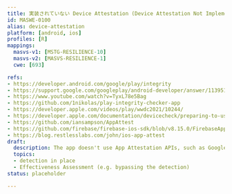 ```yaml
---
title: 実装されていない Device Attestation (Device Attestation Not Implemented)
id: MASWE-0100
alias: device-attestation
platform: [android, ios]
profiles: [R]
mappings:
  masvs-v1: [MSTG-RESILIENCE-10]
  masvs-v2: [MASVS-RESILIENCE-1]
  cwe: [693]

refs:
- https://developer.android.com/google/play/integrity
- https://support.google.com/googleplay/android-developer/answer/11395166?hl=en
- https://www.youtube.com/watch?v=TyxL78e5Bag
- https://github.com/1nikolas/play-integrity-checker-app
- https://developer.apple.com/videos/play/wwdc2021/10244/ 
- https://developer.apple.com/documentation/devicecheck/preparing-to-use-the-app-attest-service 
- https://github.com/iansampson/AppAttest 
- https://github.com/firebase/firebase-ios-sdk/blob/v8.15.0/FirebaseAppCheck/Sources/AppAttestProvider/DCAppAttestService%2BFIRAppAttestService.h 
- https://blog.restlesslabs.com/john/ios-app-attest
draft:
  description: The app doesn't use App Attestation APIs, such as Google Play Integrity API, iOS DeviceCheck API,so the backend cannot ensure requests originate from a genuine app binary (CWE-693). This exposes the app to tampering, fraud, replay attacks, and unauthorized use of premium features.
  topics:
  - detection in place
  - Effectiveness Assessment (e.g. bypassing the detection)
status: placeholder

---
```

